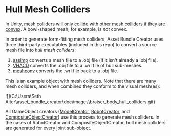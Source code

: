 # Hull Mesh Colliders

In Unity, [mesh colliders will only collide with other mesh colliders if they are convex](https://docs.unity3d.com/Manual/class-MeshCollider.html). A bowl-shaped mesh, for example, is *not* convex.

In order to generate form-fitting mesh colliders, Asset Bundle Creator uses three third-party executables (included in this repo) to convert a source mesh file into *hull mesh colliders*:

1. [assimp](https://github.com/assimp/assimp) converts a mesh file to a .obj file (if it isn't already a .obj file).
2. [VHACD](https://github.com/kmammou/v-hacd) converts the .obj file to a .wrl file of hull sub-meshes.
3. [meshconv](https://www.patrickmin.com/meshconv/) converts the .wrl file back to a .obj file.

This is an example object with mesh colliders. Note that there are many mesh colliders, and when combined they conform to the visual mesh(es):

![](C:\Users\Seth Alter\asset_bundle_creator\doc\images\braiser_body_hull_colliders.gif)

All GameObject creators ([ModelCreator](model_creator.md), [RobotCreator](robot_creator.md), and [CompositeObjectCreator](composite_object_creator.md)) use this process to generate mesh colliders. In the cases of RobotCreator and CompositeObjectCreator, hull mesh colliders are generated for every joint sub-object.